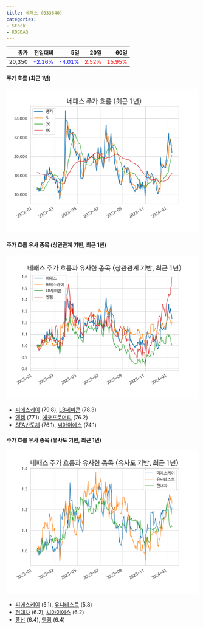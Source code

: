 ```yaml
---
title: 네패스 (033640)
categories:
- Stock
- KOSDAQ
---
```


|종가|전일대비|5일|20일|60일|
|---:|-------:|--:|---:|---:|
|20,350|<span style="color: blue">-2.16%</span>|<span style="color: blue">-4.01%</span>|<span style="color: red">2.52%</span>|<span style="color: red">15.95%</span>|

<!-- more -->

#### 주가 흐름 (최근 1년)
![033640](/assets/images/stock/033640.png)


#### 주가 흐름 유사 종목 (상관관계 기반, 최근 1년)
![033640](/assets/images/stock/033640_corr.png)
- [피에스케이](/319660/) (79.8), [LB세미콘](/061970/) (78.3)
- [엔켐](/348370/) (77.1), [에코프로머티](/450080/) (76.2)
- [SFA반도체](/036540/) (76.1), [씨아이에스](/222080/) (74.1)


#### 주가 흐름 유사 종목 (유사도 기반, 최근 1년)
![033640](/assets/images/stock/033640_sim.png)
- [피에스케이](/319660/) (5.1), [유니테스트](/086390/) (5.8)
- [현대차](/005380/) (6.2), [씨아이에스](/222080/) (6.2)
- [풍산](/103140/) (6.4), [엔켐](/348370/) (6.4)
